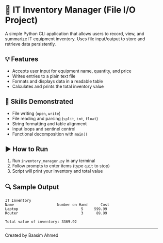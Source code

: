 # 🧾 IT Inventory Manager (File I/O Project)

A simple Python CLI application that allows users to record, view, and summarize IT equipment inventory. Uses file input/output to store and retrieve data persistently.

## 💡 Features

- Accepts user input for equipment name, quantity, and price
- Writes entries to a plain text file
- Formats and displays data in a readable table
- Calculates and prints the total inventory value

## 🧪 Skills Demonstrated

- File writing (`open`, `write`)
- File reading and parsing (`split`, `int`, `float`)
- String formatting and table alignment
- Input loops and sentinel control
- Functional decomposition with `main()`

## ▶️ How to Run

1. Run `inventory_manager.py` in any terminal
2. Follow prompts to enter items (type `quit` to stop)
3. Script will print your inventory and total value

## 🔍 Sample Output

```
IT Inventory
Name                    Number on Hand      Cost
Laptop                             5     599.99
Router                             3      89.99

Total value of inventory: 3369.92
```

---

Created by Baasim Ahmed
